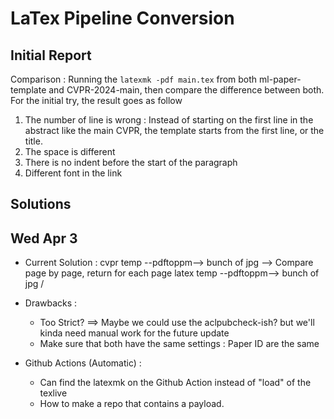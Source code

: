 # LaTex Pipeline Conversion

## Initial Report 

Comparison : Running the `latexmk -pdf main.tex` from both ml-paper-template and CVPR-2024-main, then compare the difference between both. For the initial try, the result goes as follow
1. The number of line is wrong : Instead of starting on the first line in the abstract like the main CVPR, the 
template starts from the first line, or the title. 
2. The space is different
3. There is no indent before the start of the paragraph
4. Different font in the link

## Solutions 

## Wed Apr 3
- Current Solution : 
cvpr temp --pdftoppm--> bunch of jpg --> Compare page by page, return for each page
latex temp --pdftoppm--> bunch of jpg /
- Drawbacks :
    - Too Strict? ==> Maybe we could use the aclpubcheck-ish? but we'll kinda need manual work for the future update
    - Make sure that both have the same settings : Paper ID are the same

- Github Actions (Automatic) :
    - Can find the latexmk on the Github Action instead of "load" of the texlive
    - How to make a repo that contains a payload. 